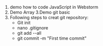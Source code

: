1. demo how to code JavaScript in Webstorm
2. Demo Array 
3.Demo git basic
4. Following steps to creat git repository:
    * Git init
    * nano .gitignore
    * git add --all
    * git commit -m "First time commit"